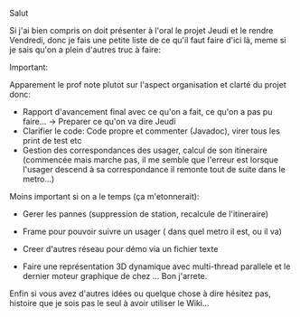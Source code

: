 Salut

Si j'ai bien compris on doit présenter à l'oral le projet Jeudi et le rendre Vendredi,
donc je fais une petite liste de ce qu'il faut faire d'ici là,
meme si je sais qu'on a plein d'autres truc à faire:

Important:

Apparement le prof note plutot sur l'aspect organisation et clarté du projet donc:
- Rapport d'avancement final avec ce qu'on a fait, ce qu'on a pas pu faire...
-> Preparer ce qu'on va dire Jeudi
- Clarifier le code: Code propre et commenter (Javadoc), virer tous les print de test etc
- Gestion des correspondances des usager, calcul de son itineraire (commencée mais marche pas, il me semble que l'erreur est lorsque l'usager descend à sa correspondance il remonte tout de suite dans le metro...)

Moins important si on a le temps (ça m'etonnerait):

- Gerer les pannes (suppression de station, recalcule de l'itineraire)
- Frame pour pouvoir suivre un usager ( dans quel metro il est, ou il va)
- Creer d'autres réseau pour démo via un fichier texte

- Faire une représentation 3D dynamique avec multi-thread parallele et le dernier moteur graphique de chez ... Bon j'arrete.

Enfin si vous avez d'autres idées ou quelque chose à dire hésitez pas, histoire que je sois pas le seul à avoir utiliser le Wiki...